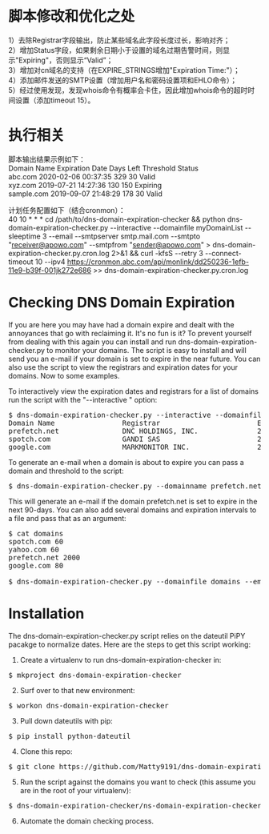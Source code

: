 # 脚本修改和优化之处

1）去除Registrar字段输出，防止某些域名此字段长度过长，影响对齐；  
2）增加Status字段，如果剩余日期小于设置的域名过期告警时间，则显示"Expiring"，否则显示“Valid”；  
3）增加对cn域名的支持（在EXPIRE_STRINGS增加"Expiration Time:"）；  
4）添加邮件发送的SMTP设置（增加用户名和密码设置项和EHLO命令）；  
5）经过使用发现，发现whois命令有概率会卡住，因此增加whois命令的超时时间设置（添加timeout 15）。  

# 执行相关

脚本输出结果示例如下：  
Domain Name                Expiration Date                 Days Left   Threshold   Status  
abc.com                    2020-02-06 00:37:35             329         30          Valid  
xyz.com                    2019-07-21 14:27:36             130         150         Expiring  
sample.com                 2019-09-07 21:48:29             178         30          Valid  

计划任务配置如下（结合cronmon）：  
40 10 * * * cd /path/to/dns-domain-expiration-checker && python dns-domain-expiration-checker.py --interactive --domainfile myDomainList --sleeptime 3 --email --smtpserver smtp.mail.com --smtpto "receiver@apowo.com" --smtpfrom "sender@apowo.com" > dns-domain-expiration-checker.py.cron.log 2>&1 && curl -kfsS --retry 3 --connect-timeout 10 --ipv4 https://cronmon.abc.com/api/monlink/dd250236-1efb-11e9-b39f-001jk272e686 >> dns-domain-expiration-checker.py.cron.log

# Checking DNS Domain Expiration

If you are here you may have had a domain expire and dealt with the annoyances that go with reclaiming it. It's no fun is it? To prevent yourself from dealing with this again you can install and run dns-domain-expiration-checker.py to monitor your domains. The script is easy to install and will send you an e-mail if your domain is set to expire in the near future. You can also use the script to view the registrars and expiration dates for your domains. Now to some examples.

To interactively view the expiration dates and registrars for a list of domains run the script with the "--interactive
" option:
<pre>
$ dns-domain-expiration-checker.py --interactive --domainfile domains
Domain Name                Registrar                       Expiration Date       Days Left
prefetch.net               DNC HOLDINGS, INC.              2020-06-23 00:00:00   1064
spotch.com                 GANDI SAS                       2017-12-03 00:00:00   131 
google.com                 MARKMONITOR INC.                2020-09-14 00:00:00   1147
</pre>

To generate an e-mail when a domain is about to expire you can pass a domain and threshold to the script:

<pre>
$ dns-domain-expiration-checker.py --domainname prefetch.net --email --expiredays 90
</pre>

This will generate an e-mail if the domain prefetch.net is set to expire in the next 90-days. You can also add several domains and expiration intervals to a file and pass that as an argument:

<pre>
$ cat domains
spotch.com 60
yahoo.com 60
prefetch.net 2000
google.com 80

$ dns-domain-expiration-checker.py --domainfile domains --email --smtpserver smtp.mydomain --smtpto "biff" --smtpfrom "Root"
</pre>

# Installation

The dns-domain-expiration-checker.py script relies on the dateutil PiPY pacakge to normalize dates. Here are the steps to get this script working:

1. Create a virtualenv to run dns-domain-expiration-checker in:
<pre>
$ mkproject dns-domain-expiration-checker
</pre>
2. Surf over to that new environment:
<pre>
$ workon dns-domain-expiration-checker
</pre>
3. Pull down dateutils with pip:
<pre>
$ pip install python-dateutil
</pre>
4. Clone this repo:
<pre>
$ git clone https://github.com/Matty9191/dns-domain-expiration-checker.git
</pre>
5. Run the script against the domains you want to check (this assume you are in the root of your virtualenv):
<pre>
$ dns-domain-expiration-checker/ns-domain-expiration-checker.py ....
</pre>
6. Automate the domain checking process.





